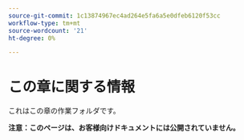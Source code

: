 ```yaml
---
source-git-commit: 1c13874967ec4ad264e5fa6a5e0dfeb6120f53cc
workflow-type: tm+mt
source-wordcount: '21'
ht-degree: 0%

---
```

# この章に関する情報

これはこの章の作業フォルダです。

**注意：このページは、お客様向けドキュメントには公開されていません。**
